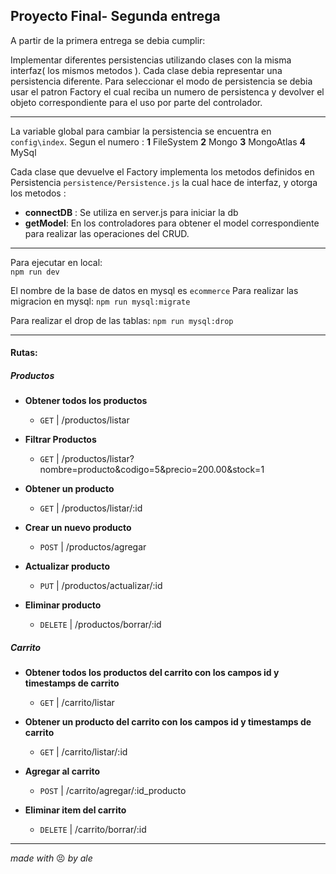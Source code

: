 ## Proyecto Final- Segunda entrega

A partir de la primera entrega se debia cumplir: 

Implementar diferentes persistencias utilizando clases con la misma interfaz( los mismos metodos ). Cada clase debia representar una persistencia diferente.
Para seleccionar el modo de persistencia se debia usar el patron Factory el cual reciba un numero de persistenca y devolver el objeto correspondiente para el uso por parte del controlador.

---
La variable global para cambiar la persistencia se encuentra en `config\index`. Segun el numero :
   **1** FileSystem
   **2** Mongo
   **3** MongoAtlas
   **4** MySql 

Cada clase que devuelve el Factory implementa los metodos definidos en Persistencia `persistence/Persistence.js` la cual hace de interfaz, y otorga los metodos : 
 * **connectDB** : Se utiliza en server.js para iniciar la db
 * **getModel**: En los controladores para obtener el model correspondiente para realizar las operaciones del CRUD.


----

Para ejecutar en local:   
`npm run dev`

El nombre de la base de datos en mysql es `ecommerce`
Para realizar las migracion en mysql:
`npm run mysql:migrate`

Para realizar el drop de las tablas: 
`npm run mysql:drop`

---
#### Rutas: 

 ##### Productos

 * **Obtener todos los productos**
    * `GET` | /productos/listar
  
 * **Filtrar Productos**
    * `GET` |  /productos/listar?nombre=producto&codigo=5&precio=200.00&stock=1
  
 * **Obtener un producto**
    * `GET` |  /productos/listar/:id 
 
 * **Crear un nuevo producto**
    * `POST` |  /productos/agregar
 
 * **Actualizar  producto**
    * `PUT` |  /productos/actualizar/:id
 
 * **Eliminar producto**
    * `DELETE` |  /productos/borrar/:id
 
 ##### Carrito

* **Obtener todos los productos del carrito con los campos id y timestamps de carrito**
    * `GET` | /carrito/listar
  
 * **Obtener un producto del carrito con los campos id y timestamps de carrito**
    * `GET` |  /carrito/listar/:id 
 
 * **Agregar al carrito**
    * `POST` |  /carrito/agregar/:id_producto
 
 * **Eliminar item del carrito**
    * `DELETE` |  /carrito/borrar/:id







---
 *made with* :persevere: *by ale*
